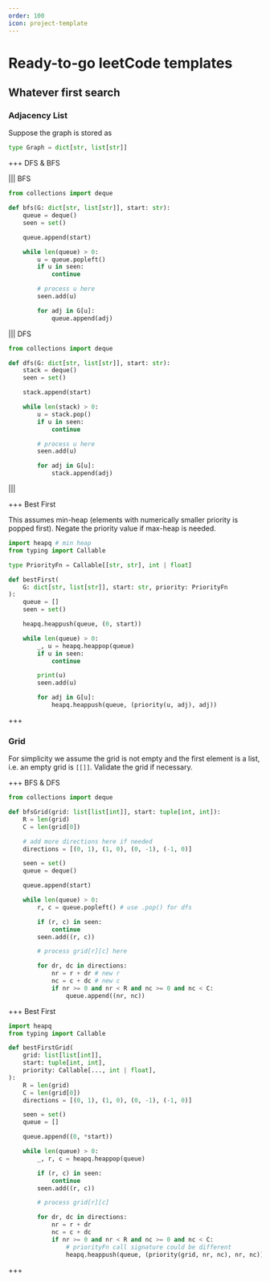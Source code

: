 ```yaml
---
order: 100
icon: project-template
---
```


# Ready-to-go leetCode templates

## Whatever first search

### Adjacency List

Suppose the graph is stored as

```py
type Graph = dict[str, list[str]]
```

+++ DFS & BFS

||| BFS

```py !#10
from collections import deque

def bfs(G: dict[str, list[str]], start: str):
    queue = deque()
    seen = set()

    queue.append(start)

    while len(queue) > 0:
        u = queue.popleft()
        if u in seen:
            continue

        # process u here
        seen.add(u)

        for adj in G[u]:
            queue.append(adj)
```

||| DFS

```py !#10
from collections import deque

def dfs(G: dict[str, list[str]], start: str):
    stack = deque()
    seen = set()

    stack.append(start)

    while len(stack) > 0:
        u = stack.pop()
        if u in seen:
            continue

        # process u here
        seen.add(u)

        for adj in G[u]:
            stack.append(adj)

```

|||

+++ Best First

This assumes min-heap (elements with numerically smaller priority is popped first). Negate the priority value if max-heap is needed.

```py
import heapq # min heap
from typing import Callable

type PriorityFn = Callable[[str, str], int | float]

def bestFirst(
    G: dict[str, list[str]], start: str, priority: PriorityFn
):
    queue = []
    seen = set()

    heapq.heappush(queue, (0, start))

    while len(queue) > 0:
        _, u = heapq.heappop(queue)
        if u in seen:
            continue

        print(u)
        seen.add(u)

        for adj in G[u]:
            heapq.heappush(queue, (priority(u, adj), adj))
```

+++

### Grid

For simplicity we assume the grid is not empty and the first element is a list, i.e. an empty grid is `[[]]`. Validate the grid if necessary.

+++ BFS & DFS

```py
from collections import deque

def bfsGrid(grid: list[list[int]], start: tuple[int, int]):
    R = len(grid)
    C = len(grid[0])

    # add more directions here if needed
    directions = [(0, 1), (1, 0), (0, -1), (-1, 0)]

    seen = set()
    queue = deque()

    queue.append(start)

    while len(queue) > 0:
        r, c = queue.popleft() # use .pop() for dfs

        if (r, c) in seen:
            continue
        seen.add((r, c))

        # process grid[r][c] here

        for dr, dc in directions:
            nr = r + dr # new r
            nc = c + dc # new c
            if nr >= 0 and nr < R and nc >= 0 and nc < C:
                queue.append((nr, nc))

```

+++ Best First
```py
import heapq
from typing import Callable

def bestFirstGrid(
    grid: list[list[int]],
    start: tuple[int, int],
    priority: Callable[..., int | float],
):
    R = len(grid)
    C = len(grid[0])
    directions = [(0, 1), (1, 0), (0, -1), (-1, 0)]

    seen = set()
    queue = []

    queue.append((0, *start))

    while len(queue) > 0:
        _, r, c = heapq.heappop(queue)

        if (r, c) in seen:
            continue
        seen.add((r, c))

        # process grid[r][c]

        for dr, dc in directions:
            nr = r + dr
            nc = c + dc
            if nr >= 0 and nr < R and nc >= 0 and nc < C:
                # priorityFn call signature could be different
                heapq.heappush(queue, (priority(grid, nr, nc), nr, nc))
```
+++
